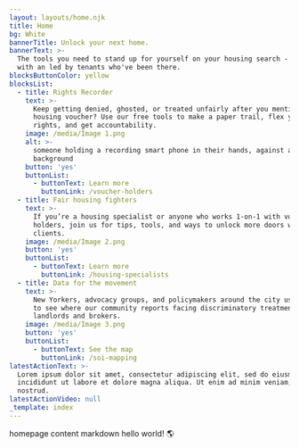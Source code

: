 ```yaml
---
layout: layouts/home.njk
title: Home
bg: White
bannerTitle: Unlock your next home.
bannerText: >-
  The tools you need to stand up for yourself on your housing search - created
  with an led by tenants who've been there.
blocksButtonColor: yellow
blocksList:
  - title: Rights Recorder
    text: >-
      Keep getting denied, ghosted, or treated unfairly after you mention your
      housing voucher? Use our free tools to make a paper trail, flex your
      rights, and get accountability.
    image: /media/Image 1.png
    alt: >-
      someone holding a recording smart phone in their hands, against a yellow
      background
    button: 'yes'
    buttonList:
      - buttonText: Learn more
        buttonLink: /voucher-holders
  - title: Fair housing fighters
    text: >-
      If you’re a housing specialist or anyone who works 1-on-1 with voucher
      holders, join us for tips, tools, and ways to unlock more doors with your
      clients.
    image: /media/Image 2.png
    button: 'yes'
    buttonList:
      - buttonText: Learn more
        buttonLink: /housing-specialists
  - title: Data for the movement
    text: >-
      New Yorkers, advocacy groups, and policymakers around the city use our map
      to see where our community reports facing discriminatory treatment by
      landlords and brokers.
    image: /media/Image 3.png
    button: 'yes'
    buttonList:
      - buttonText: See the map
        buttonLink: /soi-mapping
latestActionText: >-
  Lorem ipsum dolor sit amet, consectetur adipiscing elit, sed do eiusmod tempor
  incididunt ut labore et dolore magna aliqua. Ut enim ad minim veniam, quis
  nostrud.
latestActionVideo: null
_template: index
---
```































homepage content markdown hello world! 🌎
